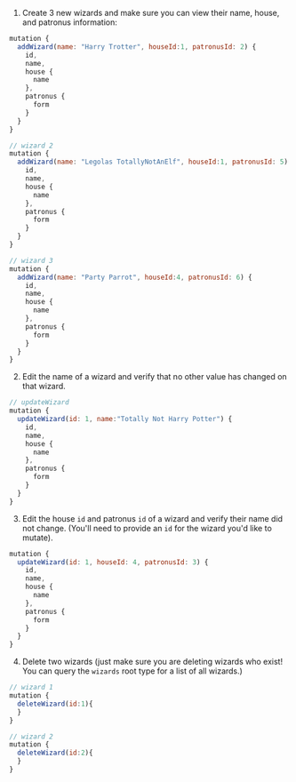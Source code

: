 1. Create 3 new wizards and make sure you can view their name, house, and patronus information:

```js
mutation {
  addWizard(name: "Harry Trotter", houseId:1, patronusId: 2) {
    id,
    name,
    house {
      name
    },
    patronus {
      form
    }
  }
}

// wizard 2
mutation {
  addWizard(name: "Legolas TotallyNotAnElf", houseId:1, patronusId: 5) {
    id,
    name,
    house {
      name
    },
    patronus {
      form
    }
  }
}

// wizard 3
mutation {
  addWizard(name: "Party Parrot", houseId:4, patronusId: 6) {
    id,
    name,
    house {
      name
    },
    patronus {
      form
    }
  }
}
```

2. Edit the name of a wizard and verify that no other value has changed on that wizard.

```js
// updateWizard
mutation {
  updateWizard(id: 1, name:"Totally Not Harry Potter") {
    id,
    name,
    house {
      name
    },
    patronus {
      form
    }
  }
}
```

3. Edit the house `id` and patronus `id` of a wizard and verify their name did not change. (You'll need to provide an `id` for the wizard you'd like to mutate).

```js
mutation {
  updateWizard(id: 1, houseId: 4, patronusId: 3) {
    id,
    name,
    house {
      name
    },
    patronus {
      form
    }
  }
}
```

4. Delete two wizards (just make sure you are deleting wizards who exist! You can query the `wizards` root type for a list of all wizards.)

```js
// wizard 1
mutation {
  deleteWizard(id:1){
  }
}

// wizard 2
mutation {
  deleteWizard(id:2){
  }
}
```
